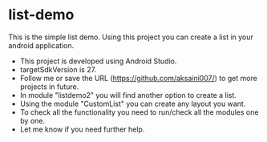 # list-demo
This is the simple list demo. Using this project you can create a list in your android application.
* This project is developed using Android Studio.
* targetSdkVersion is 27.
* Follow me or save the URL (https://github.com/aksaini007/) to get more projects in future.
* In module "listdemo2" you will find another option to create a list.
* Using the module "CustomList" you can create any layout you want.
* To check all the functionality you need to run/check all the modules one by one.
* Let me know if you need further help.
